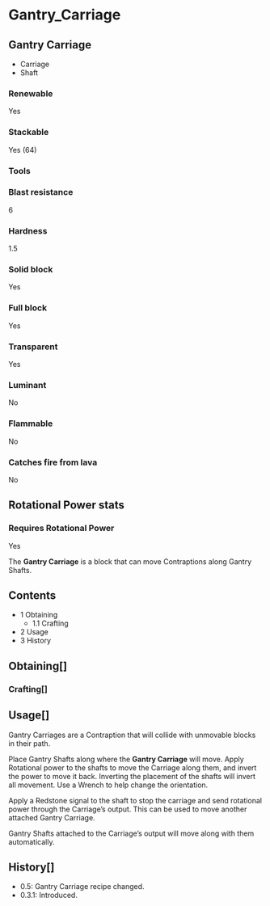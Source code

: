 # Gantry_Carriage

## Gantry Carriage

- Carriage
- Shaft

### Renewable

Yes

### Stackable

Yes (64)

### Tools

### Blast resistance

6

### Hardness

1.5

### Solid block

Yes

### Full block

Yes

### Transparent

Yes

### Luminant

No

### Flammable

No

### Catches fire from lava

No

## Rotational Power stats

### Requires Rotational Power

Yes

The **Gantry Carriage** is a block that can move Contraptions along Gantry Shafts.

## Contents

- 1 Obtaining
    - 1.1 Crafting
- 2 Usage
- 3 History

## Obtaining[]

### Crafting[]

## Usage[]

Gantry Carriages are a Contraption that will collide with unmovable blocks in their path.

Place Gantry Shafts along where the **Gantry Carriage** will move. Apply Rotational power to the shafts to move the Carriage along them, and invert the power to move it back. Inverting the placement of the shafts will invert all movement. Use a Wrench to help change the orientation.

Apply a Redstone signal to the shaft to stop the carriage and send rotational power through the Carriage’s output. This can be used to move another attached Gantry Carriage.

Gantry Shafts attached to the Carriage’s output will move along with them automatically.

## History[]

- 0.5: Gantry Carriage recipe changed.
- 0.3.1: Introduced.